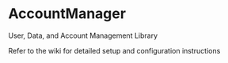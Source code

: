 AccountManager
==============

User, Data, and Account Management Library

Refer to the wiki for detailed setup and configuration instructions
